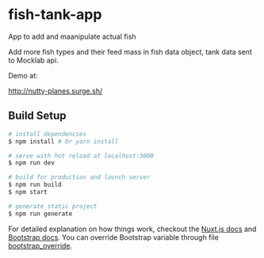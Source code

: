 # fish-tank-app
App to add and maanipulate actual fish

Add more fish types and their feed mass in fish data object, tank data sent to Mocklab api.

Demo at: 

http://nutty-planes.surge.sh/


## Build Setup

``` bash
# install dependencies
$ npm install # Or yarn install

# serve with hot reload at localhost:3000
$ npm run dev

# build for production and launch server
$ npm run build
$ npm start

# generate static project
$ npm run generate
```

For detailed explanation on how things work, checkout the [Nuxt.js docs](https://github.com/nuxt/nuxt.js) and [Bootstrap docs](https://getbootstrap.com/).
You can override Bootstrap variable through file [bootstrap_override](./assets/scss/_bootstrap_override.scss).


